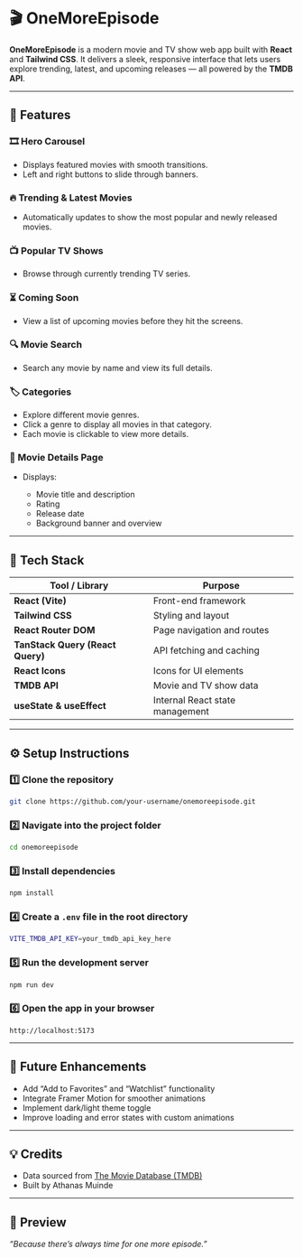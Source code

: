 # 🎬 OneMoreEpisode

**OneMoreEpisode** is a modern movie and TV show web app built with **React** and **Tailwind CSS**.
It delivers a sleek, responsive interface that lets users explore trending, latest, and upcoming releases — all powered by the **TMDB API**.

---

## 🌟 Features

### 🎞️ Hero Carousel

* Displays featured movies with smooth transitions.
* Left and right buttons to slide through banners.

### 🔥 Trending & Latest Movies

* Automatically updates to show the most popular and newly released movies.

### 📺 Popular TV Shows

* Browse through currently trending TV series.

### ⏳ Coming Soon

* View a list of upcoming movies before they hit the screens.

### 🔍 Movie Search

* Search any movie by name and view its full details.

### 🏷️ Categories

* Explore different movie genres.
* Click a genre to display all movies in that category.
* Each movie is clickable to view more details.

### 🧾 Movie Details Page

* Displays:

  * Movie title and description
  * Rating
  * Release date
  * Background banner and overview

---

## 🧠 Tech Stack

| Tool / Library                   | Purpose                         |
| -------------------------------- | ------------------------------- |
| **React (Vite)**                 | Front-end framework             |
| **Tailwind CSS**                 | Styling and layout              |
| **React Router DOM**             | Page navigation and routes      |
| **TanStack Query (React Query)** | API fetching and caching        |
| **React Icons**                  | Icons for UI elements           |
| **TMDB API**                     | Movie and TV show data          |
| **useState & useEffect**         | Internal React state management |

---

## ⚙️ Setup Instructions

### 1️⃣ Clone the repository

```bash
git clone https://github.com/your-username/onemoreepisode.git
```

### 2️⃣ Navigate into the project folder

```bash
cd onemoreepisode
```

### 3️⃣ Install dependencies

```bash
npm install
```

### 4️⃣ Create a `.env` file in the root directory

```bash
VITE_TMDB_API_KEY=your_tmdb_api_key_here
```

### 5️⃣ Run the development server

```bash
npm run dev
```

### 6️⃣ Open the app in your browser

```
http://localhost:5173
```

---

## 🚀 Future Enhancements

* Add “Add to Favorites” and “Watchlist” functionality
* Integrate Framer Motion for smoother animations
* Implement dark/light theme toggle
* Improve loading and error states with custom animations

---

## 💡 Credits

* Data sourced from [The Movie Database (TMDB)](https://www.themoviedb.org/)
* Built by Athanas Muinde

---

## 📸 Preview

*“Because there’s always time for one more episode.”*
